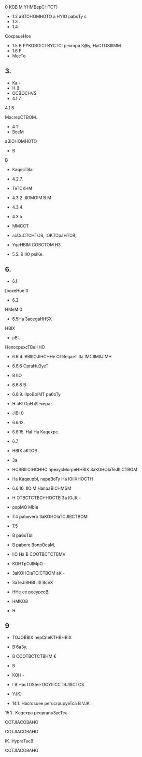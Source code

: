 <!-- image -->

<!-- image -->

0 KOB M YHMBepCHTCT)

- 1.2 aBTOHOMHOTO a HYIO paboTy c
- 1.3 .
- 1.4

CoxpaueHoe

- 1.5 B PYKOBOICTBYCTCI pexropa K@y, HaCTOSIIIMM
- 1.6 F
- MecTo

## 3.

- Ka -
- H B
- OCBOCHVS
- 4.1.7.

4.1.8

MacrepCTBOM.

- 4.2
- BceM

aBIOHOMHOTO

- B

B

- KaqecTBa

- 4.2.7.
- TeTCKHM
- 4.3.2. IIOMOIM B M
- 4.3.4.
- 4.3.5
- MMCCT
- acCuCTCHTOB, IOKTOpaHTOB,
- YqeHBIM COBCTOM H3
- 5.5. B IIO psIKe.

## 6.

- 6.1\_

[ooxeHue 0

- 6.2.

HMeM 0

- 6.5Ha 3acegaHHSX

HBIX

- pBI.

HenocpexcTBeHHO

- 6.6.4. BBIIIOJIHCHHe OTBeqaeT 3a IMCIIMIIJIMH
- 6.6.6 OpraHu3yeT
- B IIO
- 6.6.8 B
- 6.6.9. IIpoBoIMT pa6oTy
- H aBTOpH @exepa-

- JIBI 0
- 6.6.12.
- 6.6.15. HaI Ha Kaqexpe.
- 6.7
- HBIX aKTOB
- 3a
- HCBBIIIOIHCHHC npexycMorpeHHBIX 3aKOHOIaTeJILCTBOM
- Ha Kaqeupbl, nepeBoTy Ha IOIIXHOCTH
- 6.6.10. IIO M HanpaBICHMSM
- H OTBCTCTBCHHOCTB 3a IOJK -
- popMO MbIe
- 7.4 pabovero 3aKOHOIaTCJIBCTBOM
- 7.5
- B pa6oTbI
- B pabore BonpOcaM,
- IIO Ha B COOTBCTCTBMV
- KOHTpOJIMpO -
- 3aKOHOIaTCICTBOM aK -
- 3aTeJIBHBI IIS BceX
- HHe ee pecypcoB;
- HMKOB
- H

## 9

- TOJOBBIX nepCneKTHBHBIX
- B 6a3y;
- B COOTBCTCTBHM €
- B
- KOH -

- I B HacTOSIee OCYIIICCTBJISCTCS
- YJK)
- 14.1. Hacrosuee perucrpupyeTca B VJK

15.1 . Kaqexpa peopranu3yeTca

COTJIACOBAHO

COTJIACOBAHO

IK. HypraTueB

<!-- image -->

<!-- image -->

COTJIACOBAHO

<!-- image -->
